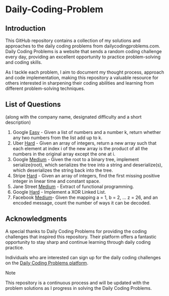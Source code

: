 # Daily-Coding-Problem

## Introduction
This GitHub repository contains a collection of my solutions and approaches to the daily coding problems from dailycodingproblems.com. Daily Coding Problems is a website that sends a random coding challenge every day, providing an excellent opportunity to practice problem-solving and coding skills.

As I tackle each problem, I aim to document my thought process, approach and code implementation, making this repository a valuable resource for others interested in sharpening their coding abilities and learning from different problem-solving techniques.

## List of Questions
(along with the company name, designated difficulty and a short description)
1. Google [Easy](https://github.com/SohhamSeal/Daily-Coding-Problem/tree/main/Day%20%231%20-%20Google) - Given a list of numbers and a number k, return whether any two numbers from the list add up to k.
2. Uber [Hard](https://github.com/SohhamSeal/Daily-Coding-Problem/tree/main/Day%20%231%20-%20Google) - Given an array of integers, return a new array such that each element at index i of the new array is the product of all the numbers in the original array except the one at i.
3. Google [Medium](https://github.com/SohhamSeal/Daily-Coding-Problem/tree/main/Day%20%231%20-%20Google) - Given the root to a binary tree, implement serialize(root), which serializes the tree into a string and deserialize(s), which deserializes the string back into the tree.
4. Stripe [Hard](https://github.com/SohhamSeal/Daily-Coding-Problem/tree/main/Day%20%231%20-%20Google) - Given an array of integers, find the first missing positive integer in linear time and constant space.
5. Jane Street [Medium](https://github.com/SohhamSeal/Daily-Coding-Problem/tree/main/Day%20%231%20-%20Google) - Extract of functional programming.
6. Google [Hard](https://github.com/SohhamSeal/Daily-Coding-Problem/tree/main/Day%20%231%20-%20Google) - Implement a XOR Linked List.
7. Facebook [Medium](https://github.com/SohhamSeal/Daily-Coding-Problem/tree/main/Day%20%231%20-%20Google)- Given the mapping a = 1, b = 2, ... z = 26, and an encoded message, count the number of ways it can be decoded.

## Acknowledgments
A special thanks to Daily Coding Problems for providing the coding challenges that inspired this repository. Their platform offers a fantastic opportunity to stay sharp and continue learning through daily coding practice.

Individuals who are interested can sign up for the daily coding challenges on the [Daily Coding Problems platform](https://www.dailycodingproblem.com/).


> [!NOTE]
> This repository is a continuous process and will be updated with the problem solutions as I progress in solving the Daily Coding Problems.
